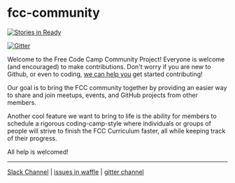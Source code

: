 # fcc-community

[![Stories in Ready](https://badge.waffle.io/fcc-community/fcc-community.png?label=ready&title=Ready)](https://waffle.io/fcc-community/fcc-community)


[![Gitter](https://badges.gitter.im/fcc-community/fcc-community.svg)](https://gitter.im/fcc-community/fcc-community?utm_source=badge&utm_medium=badge&utm_campaign=pr-badge)

Welcome to the Free Code Camp Community Project! Everyone is welcome (and encouraged) to make contributions. Don't worry if you are new to Github, or even to coding, [we can help you](https://gitter.im/fcc-community/fcc-community?utm_source=share-link&utm_medium=link&utm_campaign=share-link) get started contributing!

Our goal is to bring the FCC community together by providing an easier way to share and join meetups, events, and GitHub projects from other members. 

Another cool feature we want to bring to life is the ability for members to schedule a rigorous coding-camp-style where individuals or groups of people will strive to finish the FCC Curriculum faster, all while keeping track of their progress.

All help is welcomed!

___

[Slack Channel](https://fccbloomington-normal.slack.com/) | [issues in waffle](https://waffle.io/fcc-community/fcc-community/join) | [gitter channel](https://gitter.im/fcc-community/fcc-community)
